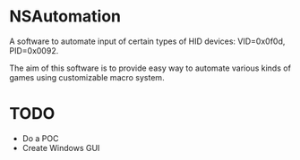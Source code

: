 # NSAutomation
A software to automate input of certain types of HID devices: VID=0x0f0d, PID=0x0092.

The aim of this software is to provide easy way to automate various kinds of games using customizable macro system.


# TODO
- Do a POC
- Create Windows GUI
